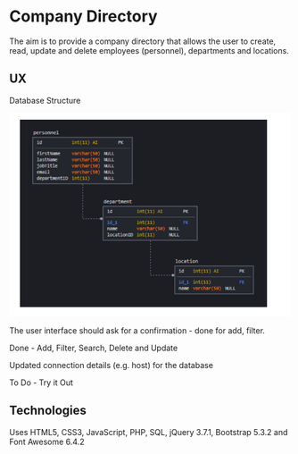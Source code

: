 # Company Directory

The aim is to provide a company directory that allows the user to create, read, update and delete employees (personnel), departments and locations.

## UX

Database Structure

![Database Structure](Data/databasestructure.png)

The user interface should ask for a confirmation - done for add, filter.

Done - Add, Filter, Search, Delete and Update

Updated connection details (e.g. host) for the database

To Do - Try it Out

## Technologies

Uses HTML5, CSS3, JavaScript, PHP, SQL, jQuery 3.7.1, Bootstrap 5.3.2 and Font Awesome 6.4.2